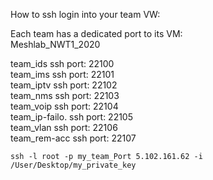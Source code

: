 How to ssh login into your team VW:

Each team has a dedicated port to its VM:\
Meshlab_NWT1_2020

 team_ids        ssh port: 22100\
 team_ims        ssh port: 22101\
 team_iptv       ssh port: 22102\
 team_nms        ssh port: 22103\
 team_voip       ssh port: 22104\
 team_ip-failo.  ssh port: 22105\
 team_vlan       ssh port: 22106\
 team_rem-acc    ssh port: 22107


```ssh -l root -p my_team_Port 5.102.161.62 -i /User/Desktop/my_private_key```
